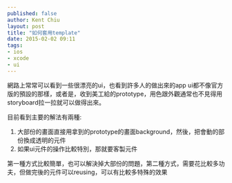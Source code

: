 ```yaml
---
published: false
author: Kent Chiu
layout: post
title: "如何套用template"
date: 2015-02-02 09:11
tags: 
- ios
- xcode
- ui
---
```


網路上常常可以看到一些很漂亮的ui，也看到許多人的做出來的app ui都不像官方版的預設的那樣，或者是，收到美工給的prototype，用色跟外觀通常也不見得用storyboard拉一拉就可以做得出來。

目前看到主要的解法有兩種:

1. 大部份的畫面直接用拿到的prototype的畫面background，然後，把會動的部份換成透明的元件
2. 如果ui元件的操作比較特別，那就要客製元件

第一種方式比較簡單，也可以解決掉大部份的問題，第二種方式，需要花比較多功夫，但做完後的元件可以reusing，可以有比較多特殊的效果